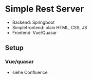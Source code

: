 # Simple Rest Server

- Backend: Springboot
- Simplefrontend: plain HTML, CSS, JS
- Frontend: Vue/Quasar


## Setup

### Vue/quasar

- siehe Confluence
